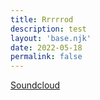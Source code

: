 ```yaml
---
title: Rrrrrod
description: test
layout: 'base.njk'
date: 2022-05-18
permalink: false
---
```


[Soundcloud](https://soundcloud.com/headsradioberlin/rrrrrrod-heads-radio-0096-18)